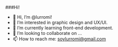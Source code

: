 ###Hi!

- 👋 Hi, I’m @lurromi!
- 👀 I’m interested in graphic design and UX/UI.
- 🌱 I’m currently learning front-end development.
- 💞️ I’m looking to collaborate on ...
- 📫 How to reach me: soylurromi@gmail.com
